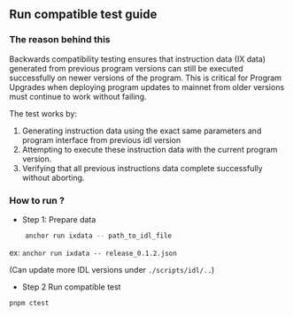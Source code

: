 ## Run compatible test guide

### The reason behind this
Backwards compatibility testing ensures that instruction data (IX data) generated from previous program versions can still be executed successfully on newer versions of the program.
This is critical for Program Upgrades when deploying program updates to mainnet from older versions must continue to work without failing.

The test works by:
1. Generating instruction data using the exact same parameters and program interface from previous idl version
2. Attempting to execute these instruction data with the current program version.
3. Verifying that all previous instructions data complete successfully without aborting.

### How to run ?

- Step 1: Prepare data
```bash
    anchor run ixdata -- path_to_idl_file
```

ex: `anchor run ixdata -- release_0.1.2.json`

(Can update more IDL versions under `./scripts/idl/..`)

- Step 2 Run compatible test
```bash
pnpm ctest
```
